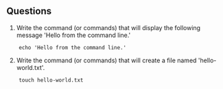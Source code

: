 ## Questions
1. Write the command (or commands) that will display the following message 'Hello from the command line.'
```
    echo 'Hello from the command line.'
```

2. Write the command (or commands) that will create a file named 'hello-world.txt'.
```
    touch hello-world.txt
```